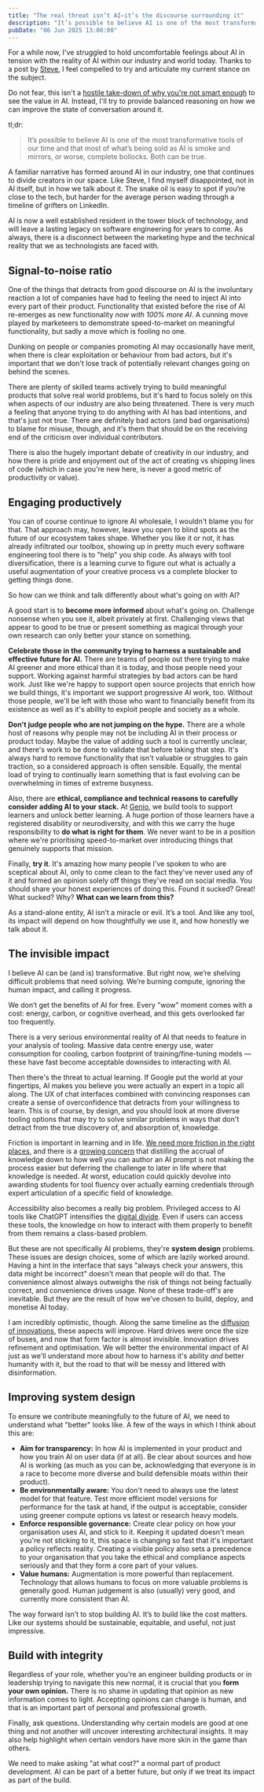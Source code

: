 ```yaml
---
title: "The real threat isn’t AI—it’s the discourse surrounding it"
description: "It’s possible to believe AI is one of the most transformative tools of our time and that most of what’s being sold as AI is smoke and mirrors, or worse, complete bollocks. Both can be true."
pubDate: "06 Jun 2025 13:00:00"
---
```


For a while now, I've struggled to hold uncomfortable feelings about AI in tension with the reality of AI within our industry and world today. Thanks to a post by [Steve](https://steveklabnik.com/writing/i-am-disappointed-in-the-ai-discourse/), I feel compelled to try and articulate my current stance on the subject.

Do not fear, this isn't a [hostile take-down of why you're not smart enough](https://fly.io/blog/youre-all-nuts/) to see the value in AI. Instead, I'll try to provide balanced reasoning on how we can improve the state of conversation around it.

tl;dr:

> It’s possible to believe AI is one of the most transformative tools of our time and that most of what’s being sold as AI is smoke and mirrors, or worse, complete bollocks. Both can be true.

A familiar narrative has formed around AI in our industry, one that continues to divide creators in our space. Like Steve, I find myself disappointed, not in AI itself, but in how we talk about it. The snake oil is easy to spot if you’re close to the tech, but harder for the average person wading through a timeline of grifters on LinkedIn.

AI is now a well established resident in the tower block of technology, and will leave a lasting legacy on software engineering for years to come. As always, there is a disconnect between the marketing hype and the technical reality that we as technologists are faced with.


## Signal-to-noise ratio

One of the things that detracts from good discourse on AI is the involuntary reaction a lot of companies have had to feeling the need to inject AI into every part of their product. Functionality that existed before the rise of AI re-emerges as new functionality _now with 100% more AI_. A cunning move played by marketeers to demonstrate speed-to-market on meaningful functionality, but sadly a move which is fooling no one.

Dunking on people or companies promoting AI may occasionally have merit, when there is clear exploitation or behaviour from bad actors, but it's important that we don't lose track of potentially relevant changes going on behind the scenes.

There are plenty of skilled teams actively trying to build meaningful products that solve real world problems, but it's hard to focus solely on this when aspects of our industry are also being threatened. There is very much a feeling that anyone trying to do anything with AI has bad intentions, and that's just not true. There are definitely bad actors (and bad organisations) to blame for misuse, though, and it's them that should be on the receiving end of the criticism over individual contributors.

There is also the hugely important debate of creativity in our industry, and how there is pride and enjoyment out of the act of creating vs shipping lines of code (which in case you're new here, is never a good metric of productivity or value).


## Engaging productively

You can of course continue to ignore AI wholesale, I wouldn't blame you for that. That approach may, however, leave you open to blind spots as the future of our ecosystem takes shape. Whether you like it or not, it has already infiltrated our toolbox, showing up in pretty much every software engineering tool there is to "help" you ship code. As always with tool diversification, there is a learning curve to figure out what is actually a useful augmentation of your creative process vs a complete blocker to getting things done.

So how can we think and talk differently about what's going on with AI?

A good start is to **become more informed** about what's going on. Challenge nonsense when you see it, albeit privately at first. Challenging views that appear to good to be true or present something as magical through your own research can only better your stance on something.

**Celebrate those in the community trying to harness a sustainable and effective future for AI.** There are teams of people out there trying to make AI greener and more ethical than it is today, and those people need your support. Working against harmful strategies by bad actors can be hard work. Just like we're happy to support open source projects that enrich how we build things, it's important we support progressive AI work, too. Without those people, we'll be left with those who want to financially benefit from its existence as well as it's ability to exploit people and society as a whole.

**Don't judge people who are not jumping on the hype.** There are a whole host of reasons why people may not be including AI in their process or product today. Maybe the value of adding such a tool is currently unclear, and there's work to be done to validate that before taking that step. It's always hard to remove functionality that isn't valuable or struggles to gain traction, so a considered approach is often sensible. Equally, the mental load of trying to continually learn something that is fast evolving can be overwhelming in times of extreme busyness.

Also, there are **ethical, compliance and technical reasons to carefully consider adding AI to your stack.** At [Genio](https://genio.co/), we build tools to support learners and unlock better learning. A huge portion of those learners have a registered disability or neurodiversity, and with this we carry the huge responsibility to **do what is right for them**. We never want to be in a position where we're prioritising speed-to-market over introducing things that genuinely supports that mission.

Finally, **try it**. It's amazing how many people I've spoken to who are sceptical about AI, only to come clean to the fact they've never used any of it and formed an opinion solely off things they've read on social media. You should share your honest experiences of doing this. Found it sucked? Great! What sucked? Why? **What can we learn from this?**

As a stand-alone entity, AI isn’t a miracle or evil. It’s a tool. And like any tool, its impact will depend on how thoughtfully we use it, and how honestly we talk about it.


## The invisible impact

I believe AI can be (and is) transformative. But right now, we’re shelving difficult problems that need solving. We’re burning compute, ignoring the human impact, and calling it progress.

We don’t get the benefits of AI for free. Every "wow" moment comes with a cost: energy, carbon, or cognitive overhead, and this gets overlooked far too frequently.

There is a very serious environmental reality of AI that needs to feature in your analysis of tooling. Massive data centre energy use, water consumption for cooling, carbon footprint of training/fine-tuning models — these have fast become acceptable downsides to interacting with AI.

Then there's the threat to actual learning. If Google put the world at your fingertips, AI makes you believe you were actually an expert in a topic all along. The UX of chat interfaces combined with convincing responses can create a sense of overconfidence that detracts from your willingness to learn. This is of course, by design, and you should look at more diverse tooling options that may try to solve similar problems in ways that don't detract from the true discovery of, and absorption of, knowledge.

Friction is important in learning and in life. [We need more friction in the right places](https://cassidoo.co/post/introduce-friction/), and there is a [growing concern](https://kyla.substack.com/p/the-most-valuable-commodity-in-the) that distilling the accrual of knowledge down to how well you can author an AI prompt is not making the process easier but deferring the challenge to later in life where that knowledge is needed. At worst, education could quickly devolve into awarding students for tool fluency over actually earning credentials through expert articulation of a specific field of knowledge.

Accessibility also becomes a really big problem. Privileged access to AI tools like ChatGPT intensifies the [digital divide](https://en.wikipedia.org/wiki/Digital_divide). Even if users can access these tools, the knowledge on how to interact with them properly to benefit from them remains a class-based problem.

But these are not specifically AI problems, they're **system design** problems. These issues are design choices, some of which are lazily worked around. Having a hint in the interface that says "always check your answers, this data might be incorrect" doesn't mean that people will do that. The convenience almost always outweighs the risk of things not being factually correct, and convenience drives usage. None of these trade-off's are inevitable. But they are the result of how we’ve chosen to build, deploy, and monetise AI today.

I am incredibly optimistic, though. Along the same timeline as the [diffusion of innovations](https://en.wikipedia.org/wiki/Diffusion_of_innovations), these aspects will improve. Hard drives were once the size of buses, and now that form factor is almost invisible. Innovation drives refinement and optimisation. We will better the environmental impact of AI just as we'll understand more about how to harness it's ability _and_ better humanity with it, but the road to that will be messy and littered with disinformation.


## Improving system design

To ensure we contribute meaningfully to the future of AI, we need to understand what "better" looks like. A few of the ways in which I think about this are:

* **Aim for transparency:** In how AI is implemented in your product and how you train AI on user data (if at all). Be clear about sources and how AI is working (as much as you can be, acknowledging that everyone is in a race to become more diverse and build defensible moats within their product).
* **Be environmentally aware:** You don't need to always use the latest model for that feature. Test more efficient model versions for performance for the task at hand, if the output is acceptable, consider using greener compute options vs latest or research heavy models.
* **Enforce responsible governance:** Create clear policy on how your organisation uses AI, and stick to it. Keeping it updated doesn't mean you're not sticking to it, this space is changing so fast that it's important a policy reflects reality. Creating a visible policy also sets a precedence to your organisation that you take the ethical and compliance aspects seriously and that they form a core part of your values.
* **Value humans:** Augmentation is more powerful than replacement. Technology that allows humans to focus on more valuable problems is generally good. Human judgement is also (usually) very good, and currently more consistent than AI.

The way forward isn’t to stop building AI. It’s to build like the cost matters. Like our systems should be sustainable, equitable, and useful, not just impressive.


## Build with integrity

Regardless of your role, whether you're an engineer building products or in leadership trying to navigate this new normal, it is crucial that you **form your own opinion.** There is no shame in updating that opinion as new information comes to light. Accepting opinions can change is human, and that is an important part of personal and professional growth.

Finally, ask questions. Understanding why certain models are good at one thing and not another will uncover interesting architectural insights. It may also help highlight when certain vendors have more skin in the game than others.

We need to make asking "at what cost?" a normal part of product development. AI can be part of a better future, but only if we treat its impact as part of the build.
